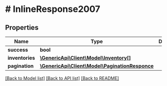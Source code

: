 # # InlineResponse2007

## Properties

Name | Type | Description | Notes
------------ | ------------- | ------------- | -------------
**success** | **bool** |  | [optional] 
**inventories** | [**\GenericApi\Client\Model\Inventory[]**](Inventory.md) |  | [optional] 
**pagination** | [**\GenericApi\Client\Model\PaginationResponce**](PaginationResponce.md) |  | [optional] 

[[Back to Model list]](../../README.md#documentation-for-models) [[Back to API list]](../../README.md#documentation-for-api-endpoints) [[Back to README]](../../README.md)


